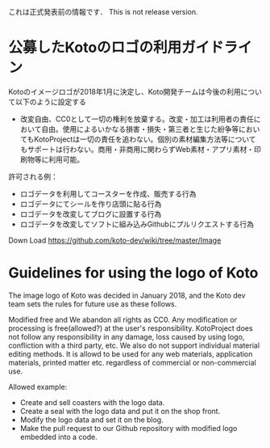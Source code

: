 これは正式発表前の情報です．
This is not release version.






# 公募したKotoのロゴの利用ガイドライン

Kotoのイメージロゴが2018年1月に決定し、Koto開発チームは今後の利用について以下のように設定する

- 改変自由、CC0として一切の権利を放棄する。改変・加工は利用者の責任において自由。使用によるいかなる損害・損失・第三者と生じた紛争等においてもKotoProjectは一切の責任を追わない。個別の素材編集方法等についてもサポートは行わない。商用・非商用に関わらずWeb素材・アプリ素材・印刷物等に利用可能。

許可される例：
- ロゴデータを利用してコースターを作成、販売する行為
- ロゴデータにてシールを作り店頭に貼る行為
- ロゴデータを改変してブログに設置する行為
- ロゴデータを改変してソフトに組み込みGithubにプルリクエストする行為

Down Load
https://github.com/koto-dev/wiki/tree/master/Image

# Guidelines for using the logo of Koto
The image logo of Koto was decided in January 2018, and the Koto dev team sets the rules for future use as these follows.

Modified free and We abandon all rights as CC0.
Any modification or processing is free(allowed?) at the user's responsibility.
KotoProject does not follow any responsibility in any damage, loss caused by using logo, confliction with a third party, etc.
We also do not support individual material editing methods.
It is allowd to be used for any web materials, application materials, printed matter etc. regardless of commercial or non-commercial use.

Allowed example:

- Create and sell coasters with the logo data.
- Create a seal with the logo data and put it on the shop front.
- Modify the logo data and set it on the blog.
- Make the pull request to our Github repository with modified logo embedded into a code.
